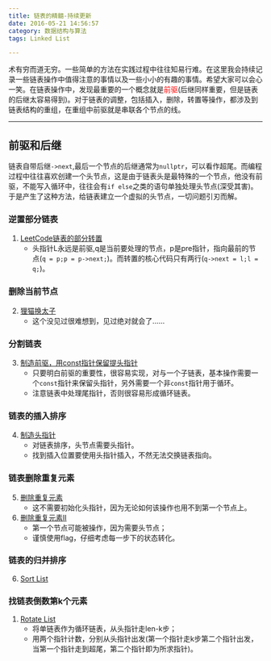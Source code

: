 ```yaml
---
title: 链表的精髓-持续更新
date: 2016-05-21 14:56:57
category: 数据结构与算法
tags: Linked List

---
```


术有穷而道无穷。一些简单的方法在实践过程中往往知易行难。在这里我会持续记录一些链表操作中值得注意的事情以及一些小小的有趣的事情。希望大家可以会心一笑。在链表操作中，发现最重要的一个概念就是<font color=red>前驱</font>(后继同样重要，但是链表的后继太容易得到)。对于链表的调整，包括插入，删除，转置等操作，都涉及到链表结构的重组，在重组中前驱就是串联各个节点的线。

---

## 前驱和后继

链表自带后继`->next`,最后一个节点的后继通常为`nullptr`，可以看作超尾。而编程过程中往往喜欢创建一个头节点，这是由于链表头是最特殊的一个节点，他没有前驱，不能写入循环中，往往会有`if else`之类的语句单独处理头节点(深受其害)。于是产生了这种方法，给链表建立一个虚拟的头节点，一切问题引刃而解。

### 逆置部分链表
1. [LeetCode链表的部分转置](https://github.com/applefishsky009/LeetCode/blob/master/92%20-%20Reverse%20Linked%20List%20II/92%20-%20Reverse%20Linked%20List%20II.cpp)
	+ 头指针L永远是前驱,q是当前要处理的节点，p是pre指针，指向最前的节点(`q = p;p = p->next;`)。而转置的核心代码只有两行(`q->next = l;l = q;`)。

### 删除当前节点
2. [狸猫换太子](https://github.com/applefishsky009/BeautyOfProgramming/blob/master/3.4%20-%20%E4%BB%8E%E6%97%A0%E5%A4%B4%E5%8D%95%E9%93%BE%E8%A1%A8%E4%B8%AD%E5%88%A0%E9%99%A4%E8%8A%82%E7%82%B9/3.4.cpp)
	+ 这个没见过很难想到，见过绝对就会了......

### 分割链表
3. [制造前驱，用const指针保留提头指针](https://github.com/applefishsky009/LeetCode/blob/master/86%20-%20Partition%20List/86%20-%20Partition%20List.cpp)
	+ 只要明白前驱的重要性，很容易实现，对与一个子链表，基本操作需要一个`const`指针来保留头指针，另外需要一个非`const`指针用于循环。
	+ 注意链表中处理尾指针，否则很容易形成循环链表。

### 链表的插入排序
4. [制造头指针](https://github.com/applefishsky009/LeetCode/blob/master/147%20-%20Insertion%20Sort%20List/147%20-%20Insertion%20Sort%20List.cpp)
	+ 对链表排序，头节点需要头指针。
	+ 找到插入位置要使用头指针插入，不然无法交换链表指向。

### 链表删除重复元素
5. [删除重复元素](https://github.com/applefishsky009/LeetCode/blob/master/83%20-%20Remove%20Duplicates%20from%20Sorted%20List/83%20-%20Remove%20Duplicates%20from%20Sorted%20List.cpp)
	+ 这不需要初始化头指针，因为无论如何该操作也用不到第一个节点上。
6. [删除重复元素Ⅱ](https://github.com/applefishsky009/LeetCode/blob/master/82%20-%20Remove%20Duplicates%20from%20Sorted%20List%20II/82%20-%20Remove%20Duplicates%20from%20Sorted%20List%20II.cpp)
	+ 第一个节点可能被操作，因为需要头节点；
	+ 谨慎使用flag，仔细考虑每一步下的状态转化。

### 链表的归并排序
6. [Sort List](https://github.com/applefishsky009/LeetCode/blob/master/148%20-%20Sort%20List/148%20-%20Sort%20List.cpp)

### 找链表倒数第k个元素

1. [Rotate List](https://github.com/applefishsky009/LeetCode/blob/master/61%20-%20Rotate%20List/61%20-%20Rotate%20List.cpp)
	+ 将单链表作为循环链表，从头指针走len-k步；
	+ 用两个指针计数，分别从头指针出发(第一个指针走k步第二个指针出发，当第一个指针走到超尾，第二个指针即为所求指针)。
